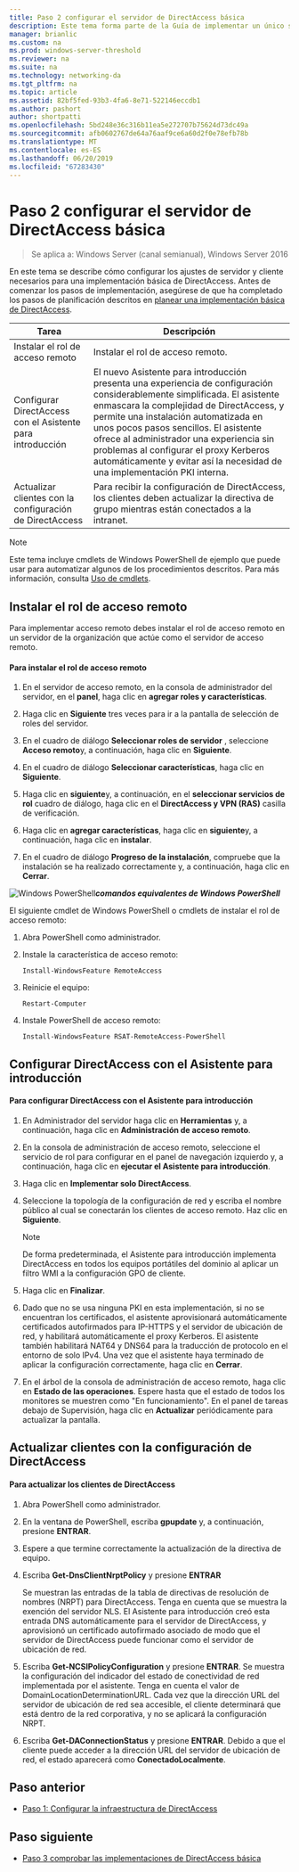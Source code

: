 ```yaml
---
title: Paso 2 configurar el servidor de DirectAccess básica
description: Este tema forma parte de la Guía de implementar un único servidor de DirectAccess mediante el Asistente de iniciado para Windows Server 2016
manager: brianlic
ms.custom: na
ms.prod: windows-server-threshold
ms.reviewer: na
ms.suite: na
ms.technology: networking-da
ms.tgt_pltfrm: na
ms.topic: article
ms.assetid: 82bf5fed-93b3-4fa6-8e71-522146eccdb1
ms.author: pashort
author: shortpatti
ms.openlocfilehash: 5bd248e36c316b11ea5e272707b75624d73dc49a
ms.sourcegitcommit: afb0602767de64a76aaf9ce6a60d2f0e78efb78b
ms.translationtype: MT
ms.contentlocale: es-ES
ms.lasthandoff: 06/20/2019
ms.locfileid: "67283430"
---
```

# <a name="step-2-configure-the-basic-directaccess-server"></a>Paso 2 configurar el servidor de DirectAccess básica

>Se aplica a: Windows Server (canal semianual), Windows Server 2016

En este tema se describe cómo configurar los ajustes de servidor y cliente necesarios para una implementación básica de DirectAccess. Antes de comenzar los pasos de implementación, asegúrese de que ha completado los pasos de planificación descritos en [planear una implementación básica de DirectAccess](Plan-a-Basic-DirectAccess-Deployment.md).  
  
|Tarea|Descripción|  
|----|--------|  
|Instalar el rol de acceso remoto|Instalar el rol de acceso remoto.|  
|Configurar DirectAccess con el Asistente para introducción|El nuevo Asistente para introducción presenta una experiencia de configuración considerablemente simplificada. El asistente enmascara la complejidad de DirectAccess, y permite una instalación automatizada en unos pocos pasos sencillos. El asistente ofrece al administrador una experiencia sin problemas al configurar el proxy Kerberos automáticamente y evitar así la necesidad de una implementación PKI interna.|  
|Actualizar clientes con la configuración de DirectAccess|Para recibir la configuración de DirectAccess, los clientes deben actualizar la directiva de grupo mientras están conectados a la intranet.|  
  
> [!NOTE]  
> Este tema incluye cmdlets de Windows PowerShell de ejemplo que puede usar para automatizar algunos de los procedimientos descritos. Para más información, consulta [Uso de cmdlets](https://go.microsoft.com/fwlink/p/?linkid=230693).  
  
## <a name="BKMK_Role"></a>Instalar el rol de acceso remoto  
Para implementar acceso remoto debes instalar el rol de acceso remoto en un servidor de la organización que actúe como el servidor de acceso remoto.  
  
#### <a name="to-install-the-remote-access-role"></a>Para instalar el rol de acceso remoto  
  
1.  En el servidor de acceso remoto, en la consola de administrador del servidor, en el **panel**, haga clic en **agregar roles y características**.  
  
2.  Haga clic en **Siguiente** tres veces para ir a la pantalla de selección de roles del servidor.  
  
3.  En el cuadro de diálogo **Seleccionar roles de servidor** , seleccione **Acceso remoto**y, a continuación, haga clic en **Siguiente**.  
  
4.  En el cuadro de diálogo **Seleccionar características**, haga clic en **Siguiente**.  
  
5.  Haga clic en **siguiente**y, a continuación, en el **seleccionar servicios de rol** cuadro de diálogo, haga clic en el **DirectAccess y VPN (RAS)** casilla de verificación.  
  
6.  Haga clic en **agregar características**, haga clic en **siguiente**y, a continuación, haga clic en **instalar**.  
  
7.  En el cuadro de diálogo **Progreso de la instalación**, compruebe que la instalación se ha realizado correctamente y, a continuación, haga clic en **Cerrar**.  
  
![Windows PowerShell](../../../media/Step-2-Configure-the-DirectAccess-Server/PowerShellLogoSmall.gif)***<em>comandos equivalentes de Windows PowerShell</em>***  
  
El siguiente cmdlet de Windows PowerShell o cmdlets de instalar el rol de acceso remoto: 

1. Abra PowerShell como administrador.

2. Instale la característica de acceso remoto:

   ```  
   Install-WindowsFeature RemoteAccess   
   ```  

3. Reinicie el equipo:

   ```
   Restart-Computer
   ```
   
4. Instale PowerShell de acceso remoto:

   ```
   Install-WindowsFeature RSAT-RemoteAccess-PowerShell
   ```



  
## <a name="configure-directaccess-with-the-getting-started-wizard"></a>Configurar DirectAccess con el Asistente para introducción  
  
#### <a name="to-configure-directaccess-using-the-getting-started-wizard"></a>Para configurar DirectAccess con el Asistente para introducción  
  
1.  En Administrador del servidor haga clic en **Herramientas** y, a continuación, haga clic en **Administración de acceso remoto**.  
  
2.  En la consola de administración de acceso remoto, seleccione el servicio de rol para configurar en el panel de navegación izquierdo y, a continuación, haga clic en **ejecutar el Asistente para introducción**.  
  
3.  Haga clic en **Implementar solo DirectAccess**.  
  
4.  Seleccione la topología de la configuración de red y escriba el nombre público al cual se conectarán los clientes de acceso remoto. Haz clic en **Siguiente**.  
  
    > [!NOTE]  
    > De forma predeterminada, el Asistente para introducción implementa DirectAccess en todos los equipos portátiles del dominio al aplicar un filtro WMI a la configuración GPO de cliente.  
  
5.  Haga clic en **Finalizar**.  
  
6.  Dado que no se usa ninguna PKI en esta implementación, si no se encuentran los certificados, el asistente aprovisionará automáticamente certificados autofirmados para IP-HTTPS y el servidor de ubicación de red, y habilitará automáticamente el proxy Kerberos. El asistente también habilitará NAT64 y DNS64 para la traducción de protocolo en el entorno de solo IPv4. Una vez que el asistente haya terminado de aplicar la configuración correctamente, haga clic en **Cerrar**.  
  
7.  En el árbol de la consola de administración de acceso remoto, haga clic en **Estado de las operaciones**. Espere hasta que el estado de todos los monitores se muestren como "En funcionamiento". En el panel de tareas debajo de Supervisión, haga clic en **Actualizar** periódicamente para actualizar la pantalla.  
  
## <a name="update-clients-with-the-directaccess-configuration"></a>Actualizar clientes con la configuración de DirectAccess  
  
#### <a name="to-update-directaccess-clients"></a>Para actualizar los clientes de DirectAccess  
  
1.  Abra PowerShell como administrador.  
  
2.  En la ventana de PowerShell, escriba **gpupdate** y, a continuación, presione **ENTRAR**.  
  
3.  Espere a que termine correctamente la actualización de la directiva de equipo.  
  
4.  Escriba **Get-DnsClientNrptPolicy** y presione **ENTRAR**  
  
    Se muestran las entradas de la tabla de directivas de resolución de nombres (NRPT) para DirectAccess. Tenga en cuenta que se muestra la exención del servidor NLS. El Asistente para introducción creó esta entrada DNS automáticamente para el servidor de DirectAccess, y aprovisionó un certificado autofirmado asociado de modo que el servidor de DirectAccess puede funcionar como el servidor de ubicación de red.  
  
5.  Escriba **Get-NCSIPolicyConfiguration** y presione **ENTRAR**. Se muestra la configuración del indicador del estado de conectividad de red implementada por el asistente. Tenga en cuenta el valor de DomainLocationDeterminationURL. Cada vez que la dirección URL del servidor de ubicación de red sea accesible, el cliente determinará que está dentro de la red corporativa, y no se aplicará la configuración NRPT.  
  
6.  Escriba **Get-DAConnectionStatus** y presione **ENTRAR**. Debido a que el cliente puede acceder a la dirección URL del servidor de ubicación de red, el estado aparecerá como **ConectadoLocalmente**.  
  
## <a name="BKMK_Links"></a>Paso anterior  
  
-   [Paso 1: Configurar la infraestructura de DirectAccess](Step-1-Configure-the-DirectAccess-Infrastructure.md)  
  
## <a name="next-step"></a>Paso siguiente  
  
-   [Paso 3 comprobar las implementaciones de DirectAccess básica](da-basic-configure-s3-verify.md)  
  


